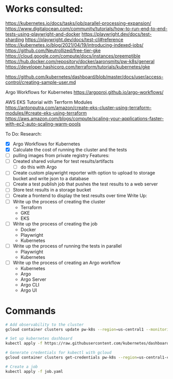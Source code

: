 # Works consulted:
https://kubernetes.io/docs/tasks/job/parallel-processing-expansion/
https://www.digitalocean.com/community/tutorials/how-to-run-end-to-end-tests-using-playwright-and-docker
https://playwright.dev/docs/test-sharding
https://playwright.dev/docs/test-cli#reference
https://kubernetes.io/blog/2021/04/19/introducing-indexed-jobs/
https://github.com/Neutrollized/free-tier-gke
https://cloud.google.com/compute/docs/instances/preemptible
https://hub.docker.com/repository/docker/aaronsmits/pw-k8s/general
https://developer.hashicorp.com/terraform/tutorials/kubernetes/gke

https://github.com/kubernetes/dashboard/blob/master/docs/user/access-control/creating-sample-user.md

Argo Workflows for Kubernetes
https://argoproj.github.io/argo-workflows/

AWS EKS Tutorial with Terrform Modules
https://antonputra.com/amazon/create-eks-cluster-using-terraform-modules/#create-eks-using-terraform
https://aws.amazon.com/blogs/compute/scaling-your-applications-faster-with-ec2-auto-scaling-warm-pools

To Do:
Research:
- [x] Argo Workflows for Kubernetes
- [x] Calculate the cost of running the cluster and the tests
- [ ] pulling images from private registry
Features:
- [ ] Created shared volume for test results/artifacts
  - [ ] do this with Argo
- [ ] Create custom playwright reporter with option to upload to storage bucket and write json to a database
- [ ] Create a test publish job that pushes the test results to a web server
- [ ] Store test results in a storage bucket
- [ ] Create a frontend to display the test results over time
Write Up:
- [ ] Write up the process of creating the cluster
  - Terraform
  - GKE
  - EKS
- [ ] Write up the process of creating the job
  - Docker
  - Playwright
  - Kubernetes
- [ ] Write up the process of running the tests in parallel
  - Playwright
  - Kubernetes
- [ ] Write up the process of creating an Argo workflow
  - Kubernetes
  - Argo
  - Argo Server
  - Argo CLI
  - Argo UI


# Commands 

```bash
# Add observability to the cluster
gcloud container clusters update pw-k8s --region=us-central1 --monitoring=SYSTEM 

# Set up kubernetes dashboard
kubectl apply -f https://raw.githubusercontent.com/kubernetes/dashboard/v2.2.0/aio/deploy/recommended.yaml

# Generate credentials for kubectl with gcloud
gcloud container clusters get-credentials pw-k8s --region=us-central1-c

# Create a job
kubectl apply -f job.yaml
```
